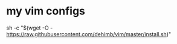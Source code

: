 
# my vim configs

sh -c "$(wget -O - https://raw.githubusercontent.com/dehimb/vim/master/install.sh)"
